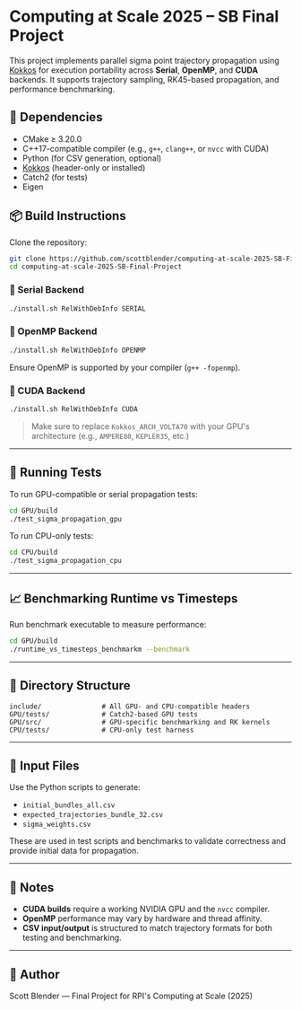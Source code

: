 # Computing at Scale 2025 – SB Final Project

This project implements parallel sigma point trajectory propagation using [Kokkos](https://github.com/kokkos/kokkos) for execution portability across **Serial**, **OpenMP**, and **CUDA** backends. It supports trajectory sampling, RK45-based propagation, and performance benchmarking.

## 🔧 Dependencies

- CMake ≥ 3.20.0
- C++17-compatible compiler (e.g., `g++`, `clang++`, or `nvcc` with CUDA)
- Python (for CSV generation, optional)
- [Kokkos](https://github.com/kokkos/kokkos) (header-only or installed)
- Catch2 (for tests)
- Eigen

## 📦 Build Instructions

Clone the repository:

```bash
git clone https://github.com/scottblender/computing-at-scale-2025-SB-Final-Project.git
cd computing-at-scale-2025-SB-Final-Project
```

### 🧵 Serial Backend

```bash
./install.sh RelWithDebInfo SERIAL
```

### 🧵 OpenMP Backend

```bash
./install.sh RelWithDebInfo OPENMP
```

Ensure OpenMP is supported by your compiler (`g++ -fopenmp`).

### 🚀 CUDA Backend

```bash
./install.sh RelWithDebInfo CUDA
```

> Make sure to replace `Kokkos_ARCH_VOLTA70` with your GPU's architecture (e.g., `AMPERE80`, `KEPLER35`, etc.)

---

## 🧪 Running Tests

To run GPU-compatible or serial propagation tests:

```bash
cd GPU/build
./test_sigma_propagation_gpu
```

To run CPU-only tests:

```bash
cd CPU/build
./test_sigma_propagation_cpu
```

---

## 📈 Benchmarking Runtime vs Timesteps

Run benchmark executable to measure performance:

```bash
cd GPU/build
./runtime_vs_timesteps_benchmarkm --benchmark
```

---

## 📁 Directory Structure

```
include/               # All GPU- and CPU-compatible headers
GPU/tests/             # Catch2-based GPU tests
GPU/src/               # GPU-specific benchmarking and RK kernels
CPU/tests/             # CPU-only test harness
```

---

## 📄 Input Files

Use the Python scripts to generate:
- `initial_bundles_all.csv`
- `expected_trajectories_bundle_32.csv`
- `sigma_weights.csv`

These are used in test scripts and benchmarks to validate correctness and provide initial data for propagation.

---

## 📍 Notes

- **CUDA builds** require a working NVIDIA GPU and the `nvcc` compiler.
- **OpenMP** performance may vary by hardware and thread affinity.
- **CSV input/output** is structured to match trajectory formats for both testing and benchmarking.

---

## 👤 Author

Scott Blender — Final Project for RPI's Computing at Scale (2025)
